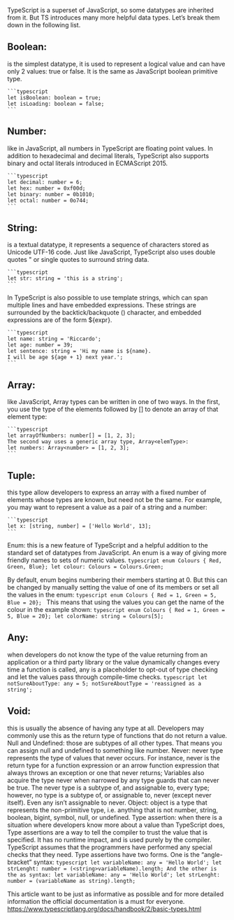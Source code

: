 TypeScript is a superset of JavaScript, so some datatypes are inherited from it. But TS introduces many more helpful data types. Let’s break them down in the following list.

## Boolean: 
is the simplest datatype, it is used to represent a logical value and can have only 2 values: true or false. It is the same as JavaScript boolean primitive type.
    
    ```typescript
    let isBoolean: boolean = true;
    let isLoading: boolean = false;
    ```

## Number:
like in JavaScript, all numbers in TypeScript are floating point values. In addition to hexadecimal and decimal literals, TypeScript also supports binary and octal literals introduced in ECMAScript 2015.
    
    ```typescript
    let decimal: number = 6;
    let hex: number = 0xf00d;
    let binary: number = 0b1010;
    let octal: number = 0o744;
    ```
    
## String:
is a textual datatype, it represents a sequence of characters stored as Unicode UTF-16 code. Just like JavaScript, TypeScript also uses double quotes " or single quotes to surround string data.

    ```typescript
    let str: string = 'this is a string';
    ```
    
In TypeScript is also possible to use template strings, which can span multiple lines and have embedded expressions. These strings are surrounded by the backtick/backquote () character, and embedded expressions are of the form ${expr}.

    ```typescript
    let name: string = 'Riccardo';
    let age: number = 39;
    let sentence: string = 'Hi my name is ${name}.
    I will be age ${age + 1} next year.';
    ```
    
## Array:
like JavaScript, Array types can be written in one of two ways. In the first, you use the type of the elements followed by [] to denote an array of that element type:

    ```typescript
    let arrayOfNumbers: number[] = [1, 2, 3];
    The second way uses a generic array type, Array<elemType>:
    let numbers: Array<number> = [1, 2, 3];
    ```
## Tuple:
this type allow developers to express an array with a fixed number of elements whose types are known, but need not be the same. For example, you may want to represent a value as a pair of a string and a number:

    ```typescript
    let x: [string, number] = ['Hello World', 13];
    ```
    
   Enum: this is a new feature of TypeScript and a helpful addition to the standard set of datatypes from JavaScript. An enum is a way of giving more friendly names to sets of numeric values.
    ```typescript
    enum Colours { Red, Green, Blue};
    let colour: Colours = Colours.Green;
    ```
    
   By default, enum begins numbering their members starting at 0. But this can be changed by manually setting the value of one of its members or set all the values in the enum:
    ```typescript
    enum Colours { Red = 1, Green = 5, Blue = 20};
    ```
   This means that using the values you can get the name of the colour in the example shown:
    ```typescript
    enum Colours { Red = 1, Green = 5, Blue = 20};
    let colorName: string = Colours[5];
    ```
    
## Any:
   when developers do not know the type of the value returning from an application or a third party library or the value dynamically changes every time a function is called, any is a placeholder to opt-out of type checking and let the values pass through compile-time checks.
    ```typescript
    let notSureAboutType: any = 5;
    notSureAboutType = 'reassigned as a string';
    ```
    
##  Void: 
this is usually the absence of having any type at all. Developers may commonly use this as the return type of functions that do not return a value.
    Null and Undefined: those are subtypes of all other types. That means you can assign null and undefined to something like number.
    Never: never type represents the type of values that never occurs. For instance, never is the return type for a function expression or an arrow function expression that always throws an exception or one that never returns; Variables also acquire the type never when narrowed by any type guards that can never be true.
    The never type is a subtype of, and assignable to, every type; however, no type is a subtype of, or assignable to, never (except never itself). Even any isn’t assignable to never.
    Object: object is a type that represents the non-primitive type, i.e. anything that is not number, string, boolean, bigint, symbol, null, or undefined.
    Type assertion: when there is a situation where developers know more about a value than TypeScript does, Type assertions are a way to tell the compiler to trust the value that is specified. It has no runtime impact, and is used purely by the compiler. TypeScript assumes that the programmers have performed any special checks that they need.
    Type assertions have two forms. One is the “angle-bracket” syntax:
    ```typescript
    let variableName: any = 'Hello World';
    let strLenght: number = (<string>variableName).length;
    And the other is the as syntax:
    let variableName: any = 'Hello World';
    let strLenght: number = (variableName as string).length;
    ```

This article want to be just as informative as possible and for more detailed information the official documentation is a must for everyone.
https://www.typescriptlang.org/docs/handbook/2/basic-types.html

